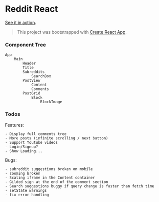 
# Reddit React

[See it in action](http://reddit-react.s3-website-us-west-2.amazonaws.com/).

> This project was bootstrapped with [Create React App](https://github.com/facebookincubator/create-react-app).


### Component Tree


    App
        Main
            Header
            Title
            Subreddits
                SearchBox
            PostView
                Content
                Comments
            PostGrid
                Block
                    BlockImage

### Todos

Features:

    - Display full comments tree
    - More posts (infinite scrolling / next button)
    - Support Youtube videos
    - Login/Signup?
    - Show Loading...

Bugs:

    - subreddit suggestions broken on mobile
    - zooming broken
    - Scaling iframe in the Content container
    - Gilded sign at the end of the comment section
    - Search suggestions buggy if query change is faster than fetch time
    - setState warnings
    - fix error handling
